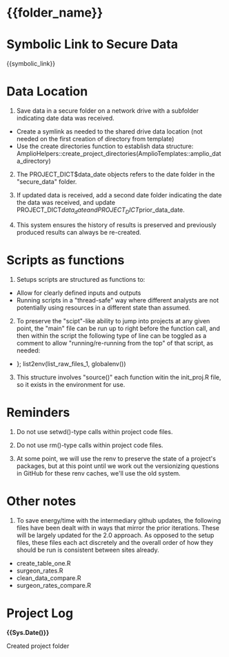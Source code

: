 # {{folder_name}}

# Symbolic Link to Secure Data
{{symbolic_link}}

# Data Location

1. Save data in a secure folder on a network drive with a subfolder indicating date data was received.

- Create a symlink as needed to the shared drive data location (not needed on the first creation of directory from template)
- Use the create directories function to establish data structure:
  AmplioHelpers::create_project_directories(AmplioTemplates::amplio_data_directory)

2. The PROJECT_DICT$data_date objects refers to the date folder in the "secure_data" folder.

3. If updated data is received, add a second date folder indicating the date the data was received, and update PROJECT_DICT$data_date and PROJECT_DICT$prior_data_date.

4. This system ensures the history of results is preserved and previously produced results can always be re-created.


# Scripts as functions

1. Setups scripts are structured as functions to:

  - Allow for clearly defined inputs and outputs
  - Running scripts in a "thread-safe" way where different analysts are not potentially using resources in a different state than assumed.

2. To preserve the "scipt"-like ability to jump into projects at any given point,  the "main" file can be run up to right before the function call, and then within the script the following type of line can be toggled as a comment to allow "running/re-running from the top" of that script, as needed: 

  - }; list2env(list_raw_files_1, globalenv()) 


3. This structure involves "source()" each function witin the init_proj.R file, so it exists in the environment for use.  



# Reminders

1. Do not use setwd()-type calls within project code files.

2. Do not use rm()-type calls within project code files.

3. At some point, we will use the renv to preserve the state of a project's packages, but at this point until we work out the versionizing questions in GitHub for these renv caches, we'll use the old system.
   
   
# Other notes

1. To save energy/time with the intermediary github updates, the following files have been dealt with in ways that mirror the prior iterations.  These will be largely updated for the 2.0 approach.  As opposed to the setup files, these files each act discretely and the overall order of how they should be run is consistent between sites already.

  - create_table_one.R
  - surgeon_rates.R
  - clean_data_compare.R
  - surgeon_rates_compare.R
   
   
# Project Log

**{{Sys.Date()}}**

  Created project folder
